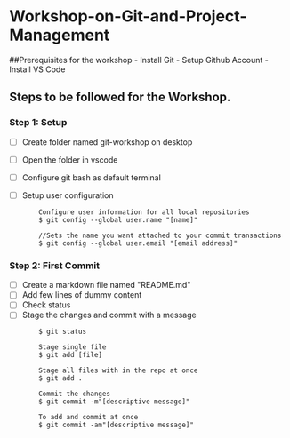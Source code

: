 # Workshop-on-Git-and-Project-Management

##Prerequisites for the workshop - Install Git - Setup Github Account - Install VS Code

## Steps to be followed for the Workshop.

### Step 1: Setup
- [ ] Create folder named git-workshop on desktop
- [ ] Open the folder in vscode
- [ ] Configure git bash as default terminal
- [ ] Setup user configuration
    
  ```
      Configure user information for all local repositories
      $ git config --global user.name "[name]"

      //Sets the name you want attached to your commit transactions
      $ git config --global user.email "[email address]"
  ```
### Step 2: First Commit
- [ ] Create a markdown file named "README.md"
- [ ] Add few lines of dummy content
- [ ] Check status
- [ ] Stage the changes and commit with a message
    ``` 
        $ git status

        Stage single file
        $ git add [file]

        Stage all files with in the repo at once
        $ git add .

        Commit the changes
        $ git commit -m"[descriptive message]"

        To add and commit at once
        $ git commit -am"[descriptive message]"
    ```
